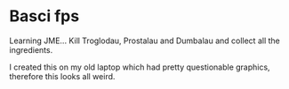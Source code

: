 Basci fps
============

Learning JME...
Kill Troglodau, Prostalau and Dumbalau
and collect all the ingredients.

I created this on my old laptop which had pretty questionable graphics,
therefore this looks all weird.
